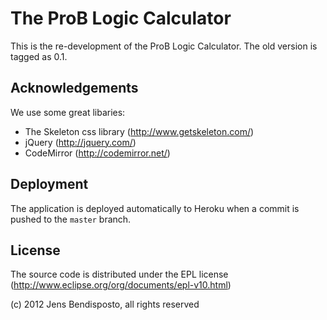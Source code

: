 # The ProB Logic Calculator

This is the re-development of the ProB Logic Calculator. The old version is tagged as 0.1. 

## Acknowledgements

We use some great libaries: 
- The Skeleton css library (http://www.getskeleton.com/)
- jQuery (http://jquery.com/)
- CodeMirror (http://codemirror.net/)


## Deployment

The application is deployed automatically to Heroku when a commit is pushed to
the `master` branch.

## License

The source code is distributed under the EPL license (http://www.eclipse.org/org/documents/epl-v10.html)

(c) 2012 Jens Bendisposto, all rights reserved


